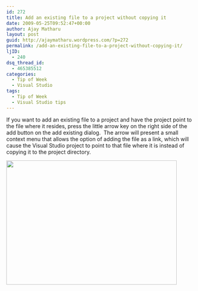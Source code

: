 ```yaml
---
id: 272
title: Add an existing file to a project without copying it
date: 2009-05-25T09:52:47+00:00
author: Ajay Matharu
layout: post
guid: http://ajaymatharu.wordpress.com/?p=272
permalink: /add-an-existing-file-to-a-project-without-copying-it/
ljID:
  - 240
dsq_thread_id:
  - 465385512
categories:
  - Tip of Week
  - Visual Studio
tags:
  - Tip of Week
  - Visual Studio tips
---
```

If you want to add an existing file to a project and have the project point to the file where it resides, press the little arrow key on the right side of the add button on the add existing dialog.  The arrow will present a small context menu that allows the option of adding the file as a link, which will cause the Visual Studio project to point to that file where it is instead of copying it to the project directory.

[<img class="aligncenter size-full wp-image-273" title="existing" src="http://ajaymatharu.files.wordpress.com/2008/10/existing.png" alt="" width="450" height="327" />](http://ajaymatharu.files.wordpress.com/2008/10/existing.png)